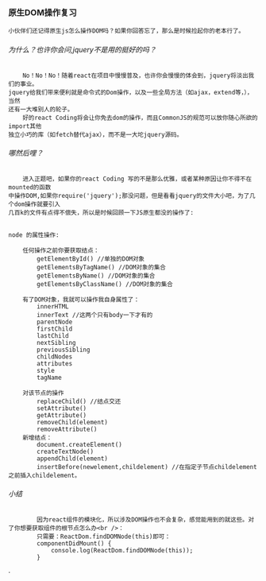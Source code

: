 ### 原生DOM操作复习

    小伙伴们还记得原生js怎么操作DOM吗？如果你回答忘了，那么是时候捡起你的老本行了。

###### 为什么？也许你会问,jquery不是用的挺好的吗？
        No！No！No！随着react在项目中慢慢普及，也许你会慢慢的体会到，jquery将淡出我们的事业。
    jquery给我们带来便利就是命令式的Dom操作，以及一些全局方法（如ajax，extend等，），当然
    还有一大堆别人的轮子。
        好的react Coding将会让你免去dom的操作，而且CommonJS的规范可以放你随心所欲的import其他
    独立小巧的库（如fetch替代ajax），而不是一大坨jquery源码。    

###### 哪然后哩？
        进入正题吧，如果你的react Coding 写的不是那么优雅，或者某种原因让你不得不在mounted的函数
    中操作DOM,如果你require('jquery');那没问题，但是看看jquery的文件大小吧，为了几个dom操作就要引入
    几百k的文件有点得不偿失，所以是时候回顾一下JS原生都没的操作了:


    node 的属性操作:

        任何操作之前你要获取结点：
            getElementById() //单独的DOM对象
            getElementsByTagName() //DOM对象的集合
            getElementsByName() //DOM对象的集合
            getElementsByClassName() //DOM对象的集合

        有了DOM对象，我就可以操作我自身属性了：
            innerHTML
            innerText //这两个只有body一下才有的
            parentNode
            firstChild
            lastChild
            nextSibling
            previousSibling
            childNodes
            attributes
            style 
            tagName

        对该节点的操作
            replaceChild() //结点交还
            setAttribute() 
            getAttribute() 
            removeChild(element)
            removeAttribute()
        新增结点：
            document.createElement()
            createTextNode()
            appendChild(element)
            insertBefore(newelement,childelement) //在指定子节点childelement之前插入childelement。

###### 小结
            因为react组件的模块化，所以涉及DOM操作也不会复杂，感觉能用到的就这些。对了你想要获取组件的根节点怎么办<br />：
            只需要：ReactDom.findDOMNode(this)即可：
            componentDidMount() {
                console.log(ReactDom.findDOMNode(this));
            }
·




